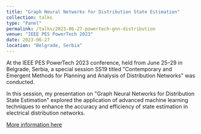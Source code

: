 ```yaml
---
title: "Graph Neural Networks for Distribution State Estimation"
collection: talks
type: "Panel"
permalink: /talks/2023-06-27-powertech-gnn-distribution
venue: "IEEE PES PowerTech 2023"
date: 2023-06-27
location: "Belgrade, Serbia"
---
```

At the IEEE PES PowerTech 2023 conference, held from June 25–29 in Belgrade, Serbia, a special session SS19 titled "Contemporary and Emergent Methods for Planning and Analysis of Distribution Networks" was conducted.

In this session, my presentation on "Graph Neural Networks for Distribution State Estimation" explored the application of advanced machine learning techniques to enhance the accuracy and efficiency of state estimation in electrical distribution networks.

[More information here](https://powertech2023.com/special-sessions/)
